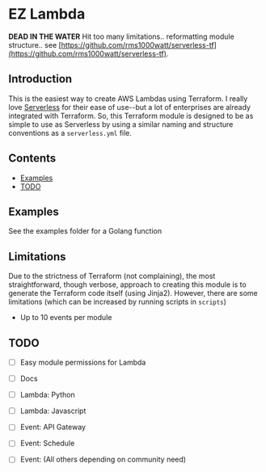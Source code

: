 # EZ Lambda

**DEAD IN THE WATER** Hit too many limitations.. reformatting module structure.. see [https://github.com/rms1000watt/serverless-tf](https://github.com/rms1000watt/serverless-tf).

## Introduction

This is the easiest way to create AWS Lambdas using Terraform. I really love [Serverless](https://www.serverless.com) for their ease of use--but a lot of enterprises are already integrated with Terraform. So, this Terraform module is designed to be as simple to use as Serverless by using a similar naming and structure conventions as a `serverless.yml` file.

## Contents

- [Examples](#examples)
- [TODO](#todo)

## Examples

See the examples folder for a Golang function

## Limitations

Due to the strictness of Terraform (not complaining), the most straightforward, though verbose, approach to creating this module is to generate the Terraform code itself (using Jinja2). However, there are some limitations (which can be increased by running scripts in `scripts`)

- Up to 10 events per module

## TODO

- [ ] Easy module permissions for Lambda
- [ ] Docs
- [ ] Lambda: Python
- [ ] Lambda: Javascript
- [ ] Event: API Gateway
- [ ] Event: Schedule
- [ ] Event: (All others depending on community need)

